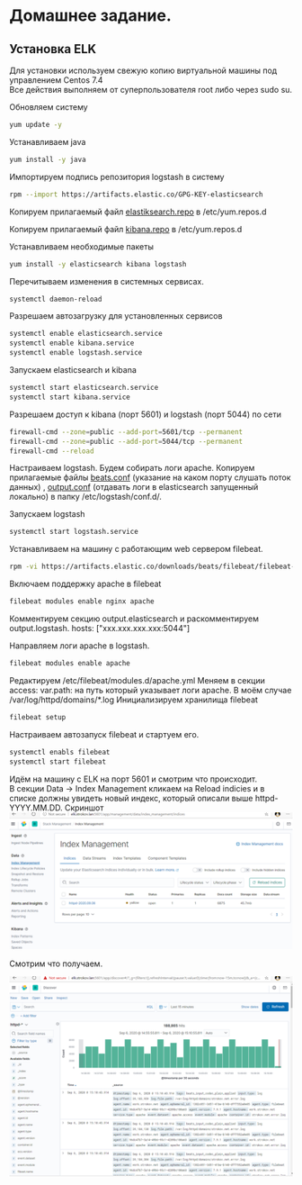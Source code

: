 # Домашнее задание.  
## Установка ELK

Для установки используем свежую копию виртуальной машины под управлением Centos 7.4  
Все действия выполняем от суперпользователя root либо через sudo su.

Обновляем систему
```bash
yum update -y
```
Устанавливаем java
```bash
yum install -y java
```

Импортируем подпись репозитория logstash в систему
```bash
rpm --import https://artifacts.elastic.co/GPG-KEY-elasticsearch
```
Копируем прилагаемый файл [elastiksearch.repo](templates%2Felasticsearch.repo) в /etc/yum.repos.d

Копируем прилагаемый файл [kibana.repo](templates%2Fkibana.repo) в /etc/yum.repos.d

Устанавливаем необходимые пакеты
```bash
yum install -y elasticsearch kibana logstash
```
Перечитываем изменения в системных сервисах.
```bash
systemctl daemon-reload
```
Разрешаем автозагрузку для установленных сервисов
```bash
systemctl enable elasticsearch.service
systemctl enable kibana.service
systemctl enable logstash.service
```

Запускаем elasticsearch и kibana
```bash
systemctl start elasticsearch.service
systemctl start kibana.service
```

Разрешаем доступ к kibana (порт 5601) и logstash (порт 5044) по сети
```bash
firewall-cmd --zone=public --add-port=5601/tcp --permanent
firewall-cmd --zone=public --add-port=5044/tcp --permanent
firewall-cmd --reload
```

Настраиваем logstash.
Будем собирать логи apache.
Копируем прилагаемые файлы [beats.conf](templates%2Fbeats.conf) (указание на каком порту слушать поток данных) , [output.conf](templates%2Foutput.conf) (отдавать логи в elasticsearch запущенный  локально) в папку /etc/logstash/conf.d/.

Запускаем logstash
```bash
systemctl start logstash.service
```

Устанавливаем на машину с работающим web сервером filebeat.
```bash
rpm -vi https://artifacts.elastic.co/downloads/beats/filebeat/filebeat-7.9.1-i686.rpm
```
Включаем поддержку apache в filebeat
```bash
filebeat modules enable nginx apache
```
Комментируем секцию output.elasticsearch и раскомментируем output.logstash.
hosts: ["xxx.xxx.xxx.xxx:5044"]

Направляем логи apache в logstash.  
```bash
filebeat modules enable apache
```
Редактируем  /etc/filebeat/modules.d/apache.yml
Меняем в секции access: var.path: на путь который указывает логи apache.
В моём случае /var/log/httpd/domains/*.log
Инициализируем хранилища filebeat 
```bash
filebeat setup
```

Настраиваем автозапуск filebeat и стартуем его.
```bash
systemctl enabls filebeat
systemctl start filebeat
```
Идём на машину с ELK на порт 5601 и смотрим что происходит.  
В секции Data -> Index Management кликаем на Reload indicies и в списке должны увидеть новый индекс, который описали выше httpd-YYYY.MM.DD.
Скриншот 
![](result/Screenshot_31.png)

Смотрим что получаем.

![](result/Screenshot_32.png)











